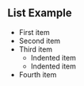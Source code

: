 ## List Example

* First item
* Second item
* Third item
    * Indented item
    * Indented item
* Fourth item

<br>